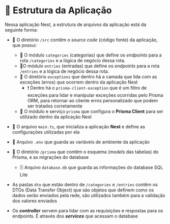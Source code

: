 # 📁 Estrutura da Aplicação

Nessa aplicação Nest, a estrutura de arquivos da aplicação está da seguinte forma:

- 📁 O diretório `/src` contêm o *source code* (código fonte) da aplicação, que possui:
  - 🛒 O módulo `categories` (categorias) que define os *endpoints* para a rota `/categories` e a lógica de negócio dessa rota.
  - 🛒O módulo `entries` (entradas) que define os *endpoints* para a rota `/entries` e a lógica de negócio dessa rota.
  - 📁 O diretório `exceptions` que dentro há a camada que lida com as exceções (erros) que ocorrem dentro da aplicação Nest
    - ❗ Dentro há o `prisma-client-exception` que é um filtro de exceções para lidar e manipular exceções ocorridas pelo Prisma ORM, para retornar ao cliente erros personalizado que podem ser tratados corretamente
  - 🛒 O módulo e serviço `prisma` que configura o **Prisma Client** para ser utilizado dentro da aplicação Nest
- 🔨 O arquivo `main.ts`, que inicializa a aplicação **Nest** e define as configurações utilizadas por ela
- 🔨 Arquivo `.env` que guarda as variáveis de ambiente da aplicação
- 📁 O diretório `/prisma` que contêm o esquema (*models* das tabelas) do Prisma, e as migrações do database
  - 🗄 Arquivo `database.db` que guarda as informações do database SQL Lite

- As pastas `dto` que estão dentro de `/categories` e `/entries` contêm os DTOs (Data Transfer Object) que são objetos que definem como os dados serão enviados pela rede, são utilizados também para a validação dos valores enviados
- Os ***controller*** servem para lidar com as requisições e respostas para os endpoints. É através dos ***services*** que acessam o database
